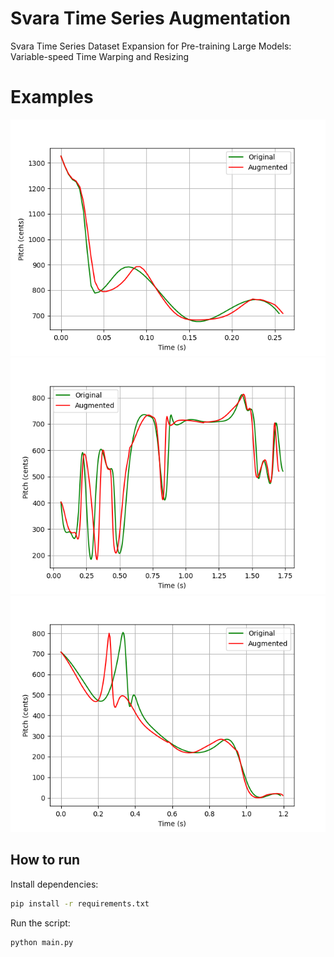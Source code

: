 # Svara Time Series Augmentation
Svara Time Series Dataset Expansion for Pre-training Large Models: Variable-speed Time Warping and Resizing

# Examples
![Ex-1](plots/ex1.png)
![Ex-2](plots/ex2.png)
![Ex-3](plots/ex3.png)

## How to run

Install dependencies:

```bash
pip install -r requirements.txt
```

Run the script:
```bash
python main.py
```
